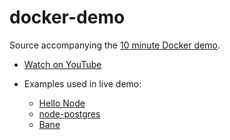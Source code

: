 # docker-demo

Source accompanying the [10 minute Docker demo](http://jlabusch.github.io/docker-demo/).

* [Watch on YouTube](https://www.youtube.com/watch?v=9-wCtIL-j0E)
* Examples used in live demo:

  * [Hello Node](https://howtonode.org/hello-node)
  * [node-postgres](https://github.com/brianc/node-postgres)
  * [Bane](https://github.com/jfrazelle/bane)
